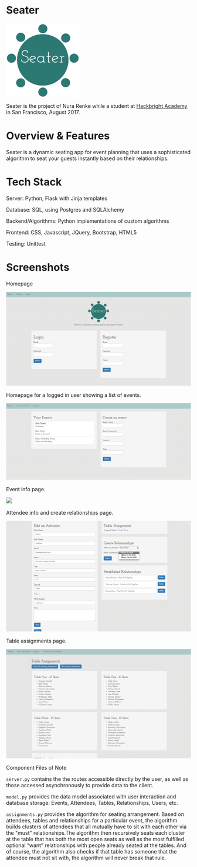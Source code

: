 # Seater

<img src="/static/seater_logo.png" width="200" height="200"/>

Seater is the project of Nura Renke while a student at [Hackbright Academy](https://hackbrightacademy.com/) in San Francisco, August 2017.

# Overview & Features

Seater is a dynamic seating app for event planning that uses a sophisticated algorithm to seat your guests instantly based on their relationships.

# Tech Stack

Server: Python, Flask with Jinja templates

Database: SQL, using Postgres and SQLAlchemy

Backend/Algorithms: Python implementations of custom algorithms

Frontend: CSS, Javascript, JQuery, Bootstrap, HTML5

Testing: Unittest

# Screenshots

Homepage

<img src="/static/log_in_screen.png"/>

Homepage for a logged in user showing a list of events.

<img src="/static/events_page.png"/>

Event info page.

<img src="/static/event_info.png"/>

Attendee info and create relationships page.

<img src="/static/attendee_page.png"/>

Table assignments page.

<img src="/static/tables.png"/>

Component Files of Note

`server.py` contains the the routes accessible directly by the user, as well as those accessed asynchronously to provide data to the client.

`model.py` provides the data model associated with user interaction and database storage: Events, Attendees, Tables, Relationships, Users, etc.

`assignments.py` provides the algorithm for seating arrangement. Based on attendees, tables and relationships for a particular event, the algorithm builds clusters of attendees that all mutually have to sit with each other via the "must" relationships.The algorithm then recursively seats each cluster at the table that has both the most open seats as well as the most fulfilled optional “want” relationships with people already seated at the tables. And of course, the algorithm also checks if that table has someone that the attendee must not sit with, the algorithm will never break that rule.
